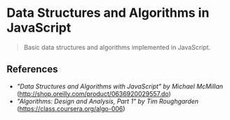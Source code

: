 # Data Structures and Algorithms in JavaScript

> Basic data structures and algorithms implemented in JavaScript.

## References

- _"Data Structures and Algorithms with JavaScript" by Michael McMillan_ (http://shop.oreilly.com/product/0636920029557.do)
- _"Algorithms: Design and Analysis, Part 1"  by Tim Roughgarden_ (https://class.coursera.org/algo-006)
